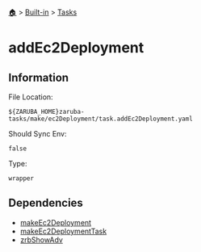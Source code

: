 <!--startTocHeader-->
[🏠](../../README.md) > [Built-in](../README.md) > [Tasks](README.md)
# addEc2Deployment
<!--endTocHeader-->


## Information

File Location:

    ${ZARUBA_HOME}zaruba-tasks/make/ec2Deployment/task.addEc2Deployment.yaml

Should Sync Env:

    false

Type:

    wrapper


## Dependencies

- [makeEc2Deployment](make-ec2-deployment.md)
- [makeEc2DeploymentTask](make-ec2-deployment-task.md)
- [zrbShowAdv](zrb-show-adv.md)



<!--startTocSubtopic-->
<!--endTocSubtopic-->